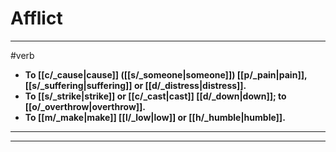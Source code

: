 # Afflict
---
#verb
- **To [[c/_cause|cause]] ([[s/_someone|someone]]) [[p/_pain|pain]], [[s/_suffering|suffering]] or [[d/_distress|distress]].**
- **To [[s/_strike|strike]] or [[c/_cast|cast]] [[d/_down|down]]; to [[o/_overthrow|overthrow]].**
- **To [[m/_make|make]] [[l/_low|low]] or [[h/_humble|humble]].**
---
---
